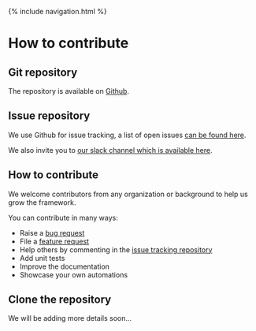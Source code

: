 {% include navigation.html %}

# How to contribute

## Git repository

The repository is available on [Github](https://github.com/metadew/iesi).

## Issue repository

We use Github for issue tracking, a list of open issues [can be found here](https://github.com/metadew/iesi/issues).

We also invite you to [our slack channel which is available here](https://join.slack.com/t/metadew/shared_invite/enQtNjA0MjQ3NjE4NjMxLWYyNjFlNjgxYzhjYzIxMDVkMWNjYjVkY2ViZjZkOTIyZDUzMjE3YWRkNmIwNTFlYTEwNjVkZWViNzljOWViYTQ).

## How to contribute

We welcome contributors from any organization or background to help us grow the framework.

You can contribute in many ways:
* Raise a [bug request](https://github.com/metadew/iesi/issues/new?assignees=&labels=bug&template=&title=)
* File a [feature request](https://github.com/metadew/iesi/issues/new?assignees=&labels=enhancement&template=&title=)
* Help others by commenting in the [issue tracking repository](https://github.com/metadew/iesi/issues)
* Add unit tests
* Improve the documentation
* Showcase your own automations

## Clone the repository

We will be adding more details soon...
